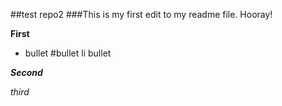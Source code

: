##test repo2
###This is my first edit to my readme file. Hooray!

**First**
* bullet
#bullet
li bullet

***Second***

*third*
